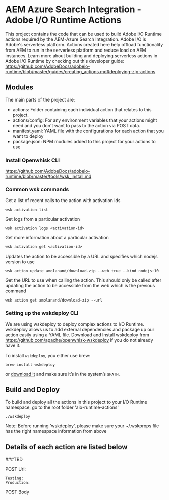 # AEM Azure Search Integration - Adobe I/O Runtime Actions

This project contains the code that can be used to build Adobe I/O Runtime actions required by the AEM-Azure Search Integration. Adobe I/O is Adobe's serverless platform. Actions created here help offload functionality from AEM to run in the serverless platform and reduce load on AEM instances. Learn more about building and deploying serverless actions in Adobe I/O Runtime by checking out this developer guide: https://github.com/AdobeDocs/adobeio-runtime/blob/master/guides/creating_actions.md#deploying-zip-actions


## Modules

The main parts of the project are:

* actions: Folder containing each individual action that relates to this project.
* actions/config: For any environment variables that your actions might need and you don't want to pass to the action via POST data.
* manifest.yaml: YAML file with the configurations for each action that you want to deploy
* package.json: NPM modules added to this project for your actions to use



### Install Openwhisk CLI
https://github.com/AdobeDocs/adobeio-runtime/blob/master/tools/wsk_install.md

### Common wsk commands

Get a list of recent calls to the action with activation ids
```
wsk activation list
```

Get logs from a particular activation
```
wsk activation logs <activation-id>
```

Get more information about a particular activation
```
wsk activation get <activation-id>
```

Updates the action to be accessible by a URL and specifies which nodejs version to use
```
wsk action update amolanand/download-zip --web true --kind nodejs:10
```

Get the URL to use when calling the action. This should only be called after updating the action to be accessible from the web which is the previous command
```
wsk action get amolanand/download-zip --url
```

### Setting up the wskdeploy CLI

We are using wskdeploy to deploy complex actions to I/O Runtime. wskdeploy allows us to add external dependencies and package up our action easily using a YAML file.
Download and Install wskdeploy from https://github.com/apache/openwhisk-wskdeploy if you do not already have it.

To install `wskdeploy`, you either use brew:
 ```
 brew install wskdeploy
 ```
 or [download it](https://github.com/apache/incubator-openwhisk-wskdeploy/releases) and make sure it&rsquo;s in the system&rsquo;s `$PATH`.


## Build and Deploy

To build and deploy all the actions in this project to your I/O Runtime namespace, go to the root folder 'aio-runtime-actions'

    ./wskdeploy

Note: Before running 'wskdeploy', please make sure your ~/.wskprops file has the right namespace information from above


## Details of each action are listed below
###TBD

POST Url:
```
Testing:
Production:
```

POST Body
```

```
